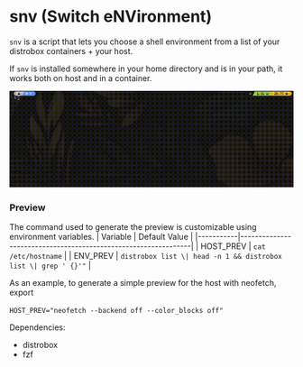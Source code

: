 # snv (Switch eNVironment)
`snv` is a script that lets you choose a shell environment from a list of your distrobox containers + your host.

If `snv` is installed somewhere in your home directory and is in your path, it works both on host and in a container.

![](docs/demo.gif)

### Preview
The command used to generate the preview is customizable using environment variables.
| Variable  | Default Value                                                  |
|-----------|----------------------------------------------------------------|
| HOST_PREV | `cat /etc/hostname`                                            |
| ENV_PREV  | `distrobox list \| head -n 1 && distrobox list \| grep ' {}'"` |

As an example, to generate a simple preview for the host with neofetch, export

`HOST_PREV="neofetch --backend off --color_blocks off"`

Dependencies:
- distrobox
- fzf

